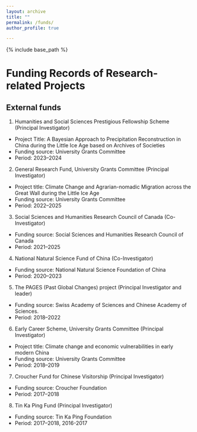 ```yaml
---
layout: archive
title: ""
permalink: /funds/
author_profile: true

---
```


{% include base_path %}


Funding Records of Research-related Projects
===

External funds 
---
1.	Humanities and Social Sciences Prestigious Fellowship Scheme (Principal Investigator) 
- 	Project Title: A Bayesian Approach to Precipitation Reconstruction in China during the Little Ice Age based on Archives of Societies
- 	Funding source: University Grants Committee
- 	Period: 2023–2024
2.	General Research Fund, University Grants Committee (Principal Investigator) 
- 	Project title: Climate Change and Agrarian-nomadic Migration across the Great Wall during the Little Ice Age
- 	Funding source: University Grants Committee
- 	Period: 2022–2025
3.	Social Sciences and Humanities Research Council of Canada (Co-Investigator) 
- 	Funding source: Social Sciences and Humanities Research Council of Canada
- 	Period: 2021–2025
4.	National Natural Science Fund of China (Co-Investigator) 
- 	Funding source: National Natural Science Foundation of China
- 	Period: 2020–2023
5.	The PAGES (Past Global Changes) project (Principal Investigator and leader) 
- 	Funding source: Swiss Academy of Sciences and Chinese Academy of Sciences. 
- 	Period: 2018–2022
6.	Early Career Scheme, University Grants Committee (Principal Investigator) 
- 	Project title: Climate change and economic vulnerabilities in early modern China
- 	Funding source: University Grants Committee
- 	Period: 2018–2019
7.	Croucher Fund for Chinese Visitorship (Principal Investigator) 
- 	Funding source: Croucher Foundation
- 	Period: 2017–2018
8.	Tin Ka Ping Fund (Principal Investigator)
- 	Funding source: Tin Ka Ping Foundation
- 	Period: 2017–2018, 2016-2017

